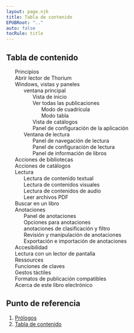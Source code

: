 ```yaml
---
layout: page.njk
title: Tabla de contenido
EPUBRoot: ".."
auto: false
tocRule: title
---
```


<section id="toc">
<h1> Tabla de contenido </h1>
<nav epub:type="toc" role="doc-toc">
<ol>
<li>
<a href="../pages/100_forewords/index.xhtml"> Principios </a>
</li>
<li>
<a href="../pages/101_opening_thorium/index.xhtml"> Abrir lector de Thorium  </a>
</li>

<li>
<a href="../pages/102_windows_views_panels/index.xhtml"> Windows, vistas y paneles </a>
<ol>
<li>
<a
href="../pages/102_windows_views_panels/index.xhtml#main_window"> ventana principal </a>

<ol>
<li>
<a href="../pages/102_windows_views_panels/index.xhtml#home_view">Vista de inicio</a>
</li>
<li>
<a
href="../pages/102_windows_views_panels/index.xhtml#all_publications_view">Ver todas las publicaciones</a>
<ol>
<li>
<a href="../pages/102_windows_views_panels/index.xhtml#grid_mode">Modo de cuadrícula</a>
</li>
<li>
<a
href="../pages/102_windows_views_panels/index.xhtml#table_mode">Modo tabla</a>
</li>
</ol>
</li>
<li>
<a
href="../pages/102_windows_views_panels/index.xhtml#catalog_view">Vista de catálogos</a>
</li>
<li>
<a
href="../pages/102_windows_views_panels/index.xhtml#setting_view">Panel de configuración de la aplicación</a>
</li>
</ol> 
</li>
<li>
<a
href="../pages/102_windows_views_panels/index.xhtml#reading_window">Ventana de lectura</a>
<ol>
<li>
<a
href="../pages/102_windows_views_panels/index.xhtml#reading_nav_panel">Panel de navegación de lectura</a>
</li>
<li>
<a
href="../pages/102_windows_views_panels/index.xhtml#reading_settings_panel">Panel de configuración de lectura</a>
</li>
<li>
<a href="../pages/102_windows_views_panels/index.xhtml#book_info_panel"> Panel de información de libros </a>
</li>
</ol>
</li>

</ol>
</li>

<li>
<a href="../pages/110_libraries_actions/index.xhtml"> Acciones de bibliotecas </a>
</li>
<li>
<a href="../pages/111_catalogs_actions/index.xhtml"> Acciones de catálogos </a>
</li>

<li>
<a href="../pages/210_reading/index.xhtml"> Lectura </a>
<ol>
<li>
<a href="../pages/211_reading_textuals/index.xhtml"> Lectura de contenido textual </a>
</li>
<li>
<a href="../pages/212_reading_visuals/index.xhtml">Lectura de contenidos visuales</a>
</li>
<li>
<a href="../pages/213_reading_auditory/index.xhtml">Lectura de contenidos de audio</a>
</li>
<li>
<a href="../pages/214_reading_pdfs/index.xhtml">Leer archivos PDF</a>
</li>
</ol>
</li>
<li>
<a href="../pages/220_reading_actions/index.xhtml">Buscar en un libro</a>
</li>
<li>
<a href="../pages/240_annotations/index.xhtml">Anotaciones</a>
<ol>
<li>
<a href="../pages/240_annotations/index.xhtml#annotations_panel"> Panel de anotaciones </a>
</li>
<li>
<a href="../pages/240_annotations/index.xhtml#annotations_options"> Opciones para anotaciones </a>
</li>
<li>
<a href="../pages/240_annotations/index.xhtml#annotations_sort_and_filter"> anotaciones de clasificación y filtro </a>
</li>
<li>
<a href="../pages/240_annotations/index.xhtml#annotations_view_and_manipulation"> Revisión y manipulación de anotaciones </a>
</li>
<li>
<a href="../pages/240_annotations/index.xhtml#annotations_io"> Exportación e importación de anotaciones </a>
</li>
</ol>
</li>
<li>
<a href="../pages/300_accessibility/index.xhtml"> Accesibilidad </a>
</li>
<li>
<a href="../pages/311_screenreaders/index.xhtml"> Lectura con un lector de pantalla </a>
</li>
<li>
<a href="../pages/400_ressources/index.xhtml"> Ressources </a>
</li>
<li>
<a href="../pages/402_keys_functions/index.xhtml"> Funciones de claves </a>
</li>
<li>
<a href="../pages/403_gesture/index.xhtml"> Gestos táctiles </a>
</li>
<li>
<a href="../pages/406_formats/index.xhtml"> Formatos de publicación compatibles </a>
</li>
<li>
<a href="../pages/900_about/index.xhtml"> Acerca de este libro electrónico </a>
</li>

</ol>
</nav>
</section>
<section id="landmarks">
<h1>Punto de referencia</h1>
<nav epub:type="landmarks">
<ol>
<li>
<a href="../pages/100_forewords/index.xhtml" epub:type="forewords">Prólogos</a>
</li>
<li>
<a href="../toc/index.xhtml" epub:type="toc"> Tabla de contenido</a>
</li>
</ol>
</nav>
</section>